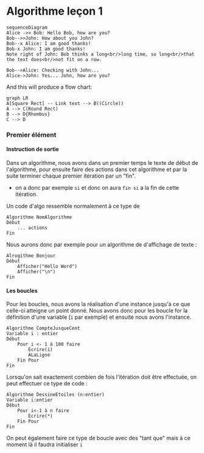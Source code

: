 # Algorithme leçon 1
```mermaid
sequenceDiagram
Alice ->> Bob: Hello Bob, how are you?
Bob-->>John: How about you John?
Bob--x Alice: I am good thanks!
Bob-x John: I am good thanks!
Note right of John: Bob thinks a long<br/>long time, so long<br/>that the text does<br/>not fit on a row.

Bob-->Alice: Checking with John...
Alice->John: Yes... John, how are you?
```

And this will produce a flow chart:

```mermaid
graph LR
A[Square Rect] -- Link text --> B((Circle))
A --> C(Round Rect)
B --> D{Rhombus}
C --> D
```
### Premier élément 
#### Instruction de sortie 
Dans un algorithme, nous avons dans un premier temps le texte de début de l'algorithme, pour ensuite faire des actions dans cet algorithme et par la suite terminer chaque premier itération par un "fin". 

- on a donc par exemple `si` et donc on aura `fin si` a la fin de cette itération.

Un code d'algo ressemble normalement à ce type de 
``` algo
Algorithme NomAlgorithme 
Début
	... actions
Fin
```
Nous aurons donc par exemple pour un algorithme de d'affichage de texte : 
```algo 
Alrogithme Bonjour
Début 
	Afficher("Hello Word")
	Afficher("\n")
Fin
```

#### Les boucles 
Pour les boucles, nous avons la réalisation d'une instance jusqu'à ce que celle-ci atteigne un point donné. Nous avons donc pour les boucle for la définition d'une variable (`i` par exemple) et ensuite nous avons l'instance.
```algo
Algorithme CompteJusqueCent
Variable i : entier 
Début 
	Pour i <- 1 à 100 faire
		Écrire(i)
		ALaLigne
	Fin Pour
Fin
```
Lorsqu'on sait exactement combien de fois l'itération doit être effectuée, on peut effectuer ce type de code : 
```algo
Algorithme DessineEtoiles (n:entier)
Variable i:entier
Début 
	Pour i<-1 à n faire
		Ecrire(*)
	Fin Pour
Fin
```
On peut également faire ce type de boucle avec des "tant que" mais à ce moment là il faudra initialiser `i`
<!--stackedit_data:
eyJoaXN0b3J5IjpbLTE5MDA0NjkyMDEsMTYyMDgzMjA1OCwtMz
c3NzAzMTU5LDExMzE1ODI0MzldfQ==
-->